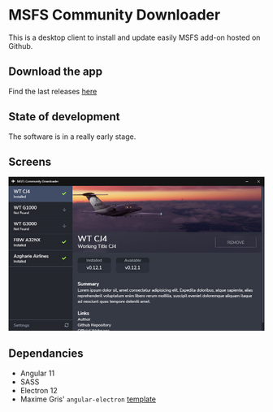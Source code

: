 # MSFS Community Downloader

This is a desktop client to install and update easily MSFS add-on hosted on Github.

## Download the app

Find the last releases [here](https://github.com/NicolasConstant/msfs-community-downloader/releases)

## State of development 

The software is in a really early stage. 

## Screens

![App Screen](https://raw.githubusercontent.com/NicolasConstant/msfs-community-downloader/master/psd/app.jpg)

## Dependancies

* Angular 11
* SASS
* Electron 12
* Maxime Gris' `angular-electron` [template](https://github.com/maximegris/angular-electron)

